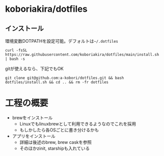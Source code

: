 # koboriakira/dotfiles

## インストール

環境変数DOTPATHを設定可能。デフォルトは`~/.dotfiles`

```shell
curl -fsSL https://raw.githubusercontent.com/koboriakira/dotfiles/main/install.sh | bash -s
```

gitが使えるなら、下記でもOK

```shell
git clone git@github.com:a-kobori/dotfiles.git && bash dotfiles/install.sh && cd .. && rm -fr dotfiles
```

# 工程の概要

- brewをインストール
  - Linuxでもlinuxbrewとして利用できるようなのでこれを採用
  - もしかしたら各OSごとに書き分けるかも
- アプリをインストール
  - 詳細は後述のbrew, brew caskを参照
  - そのほかzinit, starshipも入れている
